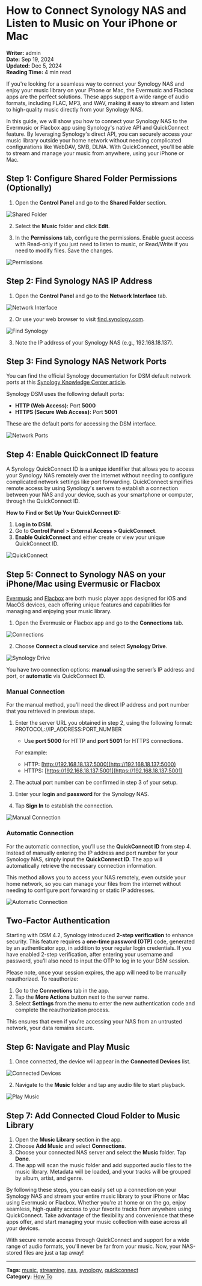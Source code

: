 # How to Connect Synology NAS and Listen to Music on Your iPhone or Mac

**Writer:** admin  
**Date:** Sep 19, 2024  
**Updated:** Dec 5, 2024  
**Reading Time:** 4 min read

If you're looking for a seamless way to connect your Synology NAS and enjoy your music library on your iPhone or Mac, the Evermusic and Flacbox apps are the perfect solutions. These apps support a wide range of audio formats, including FLAC, MP3, and WAV, making it easy to stream and listen to high-quality music directly from your Synology NAS.

In this guide, we will show you how to connect your Synology NAS to the Evermusic or Flacbox app using Synology's native API and QuickConnect feature. By leveraging Synology's direct API, you can securely access your music library outside your home network without needing complicated configurations like WebDAV, SMB, DLNA. With QuickConnect, you'll be able to stream and manage your music from anywhere, using your iPhone or Mac.

## Step 1: Configure Shared Folder Permissions (Optionally)

1. Open the **Control Panel** and go to the **Shared Folder** section.

![Shared Folder](21260c_599ebfa896164704ba4497524286ea58~mv2.png)

2. Select the **Music** folder and click **Edit**.

3. In the **Permissions** tab, configure the permissions. Enable guest access with Read-only if you just need to listen to music, or Read/Write if you need to modify files. Save the changes.

![Permissions](21260c_43b09e36fc284a43b867e588da32b314~mv2.png)

## Step 2: Find Synology NAS IP Address

1. Open the **Control Panel** and go to the **Network Interface** tab.

![Network Interface](21260c_51839801a6f44035b08b3a4b7d33f142~mv2.png)

2. Or use your web browser to visit [find.synology.com](http://find.synology.com).

![Find Synology](21260c_5bfb1db8e04d4eddb8ff5238f8b214da~mv2.png)

3. Note the IP address of your Synology NAS (e.g., 192.168.18.137).

## Step 3: Find Synology NAS Network Ports

You can find the official Synology documentation for DSM default network ports at this [Synology Knowledge Center article](https://kb.synology.com/en-global/DSM/tutorial/What_network_ports_are_used_by_Synology_services).

Synology DSM uses the following default ports:
- **HTTP (Web Access):** Port **5000**
- **HTTPS (Secure Web Access):** Port **5001**

These are the default ports for accessing the DSM interface.

![Network Ports](21260c_61d64239cd7e4bfab2530c32b5a8ceee~mv2.png)

## Step 4: Enable QuickConnect ID feature

A Synology QuickConnect ID is a unique identifier that allows you to access your Synology NAS remotely over the internet without needing to configure complicated network settings like port forwarding. QuickConnect simplifies remote access by using Synology's servers to establish a connection between your NAS and your device, such as your smartphone or computer, through the QuickConnect ID.

**How to Find or Set Up Your QuickConnect ID:**

1. **Log in to DSM.**
2. Go to **Control Panel > External Access > QuickConnect**.
3. **Enable QuickConnect** and either create or view your unique QuickConnect ID.

![QuickConnect](21260c_504d681f7e5848fabe0ee57fc80e770b~mv2.png)

## Step 5: Connect to Synology NAS on your iPhone/Mac using Evermusic or Flacbox

[Evermusic](https://apps.apple.com/us/app/evermusic-cloud-music-player/id885367198) and [Flacbox](https://apps.apple.com/us/app/flacbox-hi-res-music-player/id1097564256) are both music player apps designed for iOS and MacOS devices, each offering unique features and capabilities for managing and enjoying your music library.

1. Open the Evermusic or Flacbox app and go to the **Connections** tab.

![Connections](21260c_d2dedf2cc0614bbe818f89e9d165411c~mv2.png)

2. Choose **Connect a cloud service** and select **Synology Drive**.

![Synology Drive](21260c_eb5e8f1a02b64748a9fa23eee5df7e0d~mv2.jpg)

You have two connection options: **manual** using the server’s IP address and port, or **automatic** via QuickConnect ID.

### Manual Connection

For the manual method, you’ll need the direct IP address and port number that you retrieved in previous steps.

1. Enter the server URL you obtained in step 2, using the following format: PROTOCOL://IP_ADDRESS:PORT_NUMBER
   - Use **port 5000** for HTTP and **port 5001** for HTTPS connections.

   For example:
   - HTTP: [http://192.168.18.137:5000](http://192.168.18.137:5000)
   - HTTPS: [https://192.168.18.137:5001](https://192.168.18.137:5001)

2. The actual port number can be confirmed in step 3 of your setup.
3. Enter your **login** and **password** for the Synology NAS.
4. Tap **Sign In** to establish the connection.

![Manual Connection](21260c_8952ec16c92046fd81d62bff4139a97b~mv2.jpg)

### Automatic Connection

For the automatic connection, you’ll use the **QuickConnect ID** from step 4. Instead of manually entering the IP address and port number for your Synology NAS, simply input the **QuickConnect ID**. The app will automatically retrieve the necessary connection information.

This method allows you to access your NAS remotely, even outside your home network, so you can manage your files from the internet without needing to configure port forwarding or static IP addresses.

![Automatic Connection](21260c_68bd2a6bcbf844eea7248cbe1c1cb3fe~mv2.jpg)

## Two-Factor Authentication

Starting with DSM 4.2, Synology introduced **2-step verification** to enhance security. This feature requires a **one-time password (OTP)** code, generated by an authenticator app, in addition to your regular login credentials. If you have enabled 2-step verification, after entering your username and password, you’ll also need to input the OTP to log in to your DSM session.

Please note, once your session expires, the app will need to be manually reauthorized. To reauthorize:

1. Go to the **Connections** tab in the app.
2. Tap the **More Actions** button next to the server name.
3. Select **Settings** from the menu to enter the new authentication code and complete the reauthorization process.

This ensures that even if you're accessing your NAS from an untrusted network, your data remains secure.

## Step 6: Navigate and Play Music

1. Once connected, the device will appear in the **Connected Devices** list.

![Connected Devices](21260c_61446121c6b240f1a2c04ecd4c4badc0~mv2.jpg)

2. Navigate to the **Music** folder and tap any audio file to start playback.

![Play Music](21260c_1702cbbfaa474d5b8c64fb9ca5e77dd4~mv2.jpg)

## Step 7: Add Connected Cloud Folder to Music Library

1. Open the **Music Library** section in the app.
2. Choose **Add Music** and select **Connections**.
3. Choose your connected NAS server and select the **Music** folder. Tap **Done**.
4. The app will scan the music folder and add supported audio files to the music library. Metadata will be loaded, and your tracks will be grouped by album, artist, and genre.

By following these steps, you can easily set up a connection on your Synology NAS and stream your entire music library to your iPhone or Mac using Evermusic or Flacbox. Whether you're at home or on the go, enjoy seamless, high-quality access to your favorite tracks from anywhere using QuickConnect. Take advantage of the flexibility and convenience that these apps offer, and start managing your music collection with ease across all your devices.

With secure remote access through QuickConnect and support for a wide range of audio formats, you'll never be far from your music. Now, your NAS-stored files are just a tap away!

---

**Tags:** [music](https://www.everappz.com/blog/tags/music), [streaming](https://www.everappz.com/blog/tags/streaming), [nas](https://www.everappz.com/blog/tags/nas), [synology](https://www.everappz.com/blog/tags/synology), [quickconnect](https://www.everappz.com/blog/tags/quickconnect)  
**Category:** [How To](https://www.everappz.com/blog/categories/how-to)
